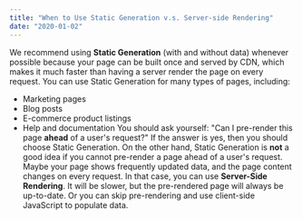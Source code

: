 ```yaml
---
title: "When to Use Static Generation v.s. Server-side Rendering"
date: "2020-01-02"
---
```

We recommend using **Static Generation** (with and without data)
whenever possible because your page can be built once and served by
CDN, which makes it much faster than having a server render the page on
every request.
You can use Static Generation for many types of pages, including:
- Marketing pages
- Blog posts
- E-commerce product listings
- Help and documentation
  You should ask yourself: "Can I pre-render this page **ahead** of a
  user's request?" If the answer is yes, then you should choose Static
  Generation.
  On the other hand, Static Generation is **not** a good idea if you
  cannot pre-render a page ahead of a user's request. Maybe your page
  shows frequently updated data, and the page content changes on every
  request.
  In that case, you can use **Server-Side Rendering**. It will be slower,
  but the pre-rendered page will always be up-to-date. Or you can skip
  pre-rendering and use client-side JavaScript to populate data.